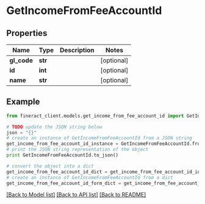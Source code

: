 # GetIncomeFromFeeAccountId


## Properties

Name | Type | Description | Notes
------------ | ------------- | ------------- | -------------
**gl_code** | **str** |  | [optional] 
**id** | **int** |  | [optional] 
**name** | **str** |  | [optional] 

## Example

```python
from fineract_client.models.get_income_from_fee_account_id import GetIncomeFromFeeAccountId

# TODO update the JSON string below
json = "{}"
# create an instance of GetIncomeFromFeeAccountId from a JSON string
get_income_from_fee_account_id_instance = GetIncomeFromFeeAccountId.from_json(json)
# print the JSON string representation of the object
print GetIncomeFromFeeAccountId.to_json()

# convert the object into a dict
get_income_from_fee_account_id_dict = get_income_from_fee_account_id_instance.to_dict()
# create an instance of GetIncomeFromFeeAccountId from a dict
get_income_from_fee_account_id_form_dict = get_income_from_fee_account_id.from_dict(get_income_from_fee_account_id_dict)
```
[[Back to Model list]](../README.md#documentation-for-models) [[Back to API list]](../README.md#documentation-for-api-endpoints) [[Back to README]](../README.md)


